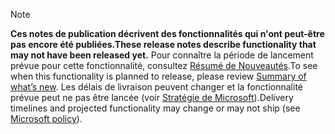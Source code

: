  > [!NOTE]
 >  <span data-ttu-id="2b47e-101">**Ces notes de publication décrivent des fonctionnalités qui n'ont peut-être pas encore été publiées.**</span><span class="sxs-lookup"><span data-stu-id="2b47e-101">**These release notes describe functionality that may not have been released yet.**</span></span>
<span data-ttu-id="2b47e-102">Pour connaître la période de lancement prévue pour cette fonctionnalité, consultez [Résumé de Nouveautés](/business-applications-release-notes/October18/service/customer-service-core-release-notes/unified-service-desk/planned-features).</span><span class="sxs-lookup"><span data-stu-id="2b47e-102">To see when this functionality is planned to release, please review [Summary of what’s new](/business-applications-release-notes/October18/service/customer-service-core-release-notes/unified-service-desk/planned-features).</span></span> <span data-ttu-id="2b47e-103">Les délais de livraison peuvent changer et la fonctionnalité prévue peut ne pas être lancée (voir [Stratégie de Microsoft](https://go.microsoft.com/fwlink/p/?linkid=2007332)).</span><span class="sxs-lookup"><span data-stu-id="2b47e-103">Delivery timelines and projected functionality may change or may not ship (see [Microsoft policy](https://go.microsoft.com/fwlink/p/?linkid=2007332)).</span></span> 
